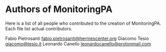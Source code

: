 # Authors of MonitoringPA

Here is a list of all people who contributed to the creation of
MonitoringPA. Each file list actual contributors.

Fabio Pietrosanti <fabio.pietrosanti@hermescenter.org>
Giacomo Tesio <giacomo@tesio.it>
Leonardo Canello <leonardocanello@protonmail.com>
